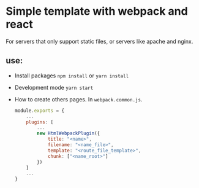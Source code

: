# Simple template with webpack and react

For servers that only support static files, or servers like apache and nginx.

## use:

* Install packages `npm install` or `yarn install`
* Development mode `yarn start`
* How to create others pages. In `webpack.common.js`.
    
    ```javascript
    module.exports = {
        ...
        plugins: [
            ...
            new HtmlWebpackPlugin({
                title: "<name>", 
                filename: "<name_file>", 
                template: "<route_file_template>", 
                chunk: ["<name_root>"]
            })
        ]
        ...
    }
    ```